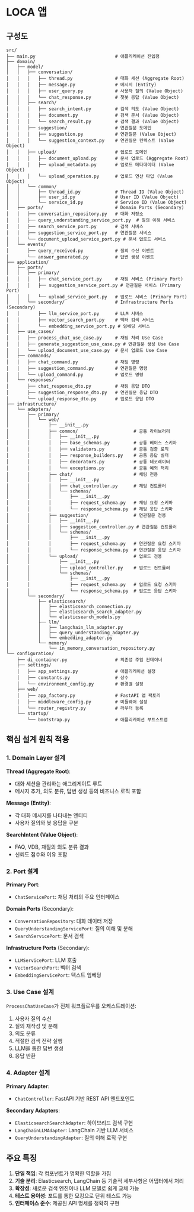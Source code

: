 # LOCA 앱

## 구성도
```
src/
├── main.py                              # 애플리케이션 진입점
├── domain/
│   ├── model/
│   │   ├── conversation/
│   │   │   ├── thread.py                # 대화 세션 (Aggregate Root)
│   │   │   ├── message.py               # 메시지 (Entity)
│   │   │   ├── user_query.py            # 사용자 질의 (Value Object)
│   │   │   └── chat_response.py         # 챗봇 응답 (Value Object)
│   │   ├── search/
│   │   │   ├── search_intent.py         # 검색 의도 (Value Object)
│   │   │   ├── document.py              # 검색 문서 (Value Object)
│   │   │   └── search_result.py         # 검색 결과 (Value Object)
│   │   ├── suggestion/                  # 연관질문 도메인
│   │   │   ├── suggestion.py            # 연관질문 (Value Object)
│   │   │   └── suggestion_context.py    # 연관질문 컨텍스트 (Value Object)
│   │   ├── upload/                      # 업로드 도메인
│   │   │   ├── document_upload.py       # 문서 업로드 (Aggregate Root)
│   │   │   ├── upload_metadata.py       # 업로드 메타데이터 (Value Object)
│   │   │   └── upload_operation.py      # 업로드 연산 타입 (Value Object)
│   │   └── common/
│   │       ├── thread_id.py             # Thread ID (Value Object)
│   │       ├── user_id.py               # User ID (Value Object)
│   │       └── service_id.py            # Service ID (Value Object)
│   ├── ports/                           # Domain Ports (Secondary)
│   │   ├── conversation_repository.py   # 대화 저장소
│   │   ├── query_understanding_service_port.py  # 질의 이해 서비스
│   │   ├── search_service_port.py       # 검색 서비스
│   │   ├── suggestion_service_port.py   # 연관질문 서비스
│   │   └── document_upload_service_port.py # 문서 업로드 서비스
│   └── events/
│       ├── query_received.py            # 질의 수신 이벤트
│       └── answer_generated.py          # 답변 생성 이벤트
├── application/
│   ├── ports/
│   │   ├── primary/
│   │   │   ├── chat_service_port.py     # 채팅 서비스 (Primary Port)
│   │   │   ├── suggestion_service_port.py # 연관질문 서비스 (Primary Port)
│   │   │   └── upload_service_port.py   # 업로드 서비스 (Primary Port)
│   │   └── secondary/                   # Infrastructure Ports (Secondary)
│   │       ├── llm_service_port.py      # LLM 서비스
│   │       ├── vector_search_port.py    # 벡터 검색 서비스
│   │       └── embedding_service_port.py # 임베딩 서비스
│   ├── use_cases/
│   │   ├── process_chat_use_case.py     # 채팅 처리 Use Case
│   │   ├── generate_suggestion_use_case.py # 연관질문 생성 Use Case
│   │   └── upload_document_use_case.py  # 문서 업로드 Use Case
│   ├── commands/
│   │   ├── chat_command.py              # 채팅 명령
│   │   ├── suggestion_command.py        # 연관질문 명령
│   │   └── upload_command.py            # 업로드 명령
│   └── responses/
│       ├── chat_response_dto.py         # 채팅 응답 DTO
│       ├── suggestion_response_dto.py   # 연관질문 응답 DTO
│       └── upload_response_dto.py       # 업로드 응답 DTO
├── infrastructure/
│   └── adapters/
│       ├── primary/
│       │   └── web/
│       │       ├── __init__.py
│       │       ├── common/                     # 공통 라이브러리
│       │       │   ├── __init__.py
│       │       │   ├── base_schemas.py         # 공통 베이스 스키마
│       │       │   ├── validators.py           # 공통 검증 로직
│       │       │   ├── response_builders.py    # 공통 응답 빌더
│       │       │   ├── decorators.py           # 공통 데코레이터
│       │       │   └── exceptions.py           # 공통 예외 처리
│       │       ├── chat/                       # 채팅 전용
│       │       │   ├── __init__.py
│       │       │   ├── chat_controller.py      # 채팅 컨트롤러
│       │       │   └── schemas/
│       │       │       ├── __init__.py
│       │       │       ├── request_schema.py   # 채팅 요청 스키마
│       │       │       └── response_schema.py  # 채팅 응답 스키마
│       │       ├── suggestion/                 # 연관질문 전용
│       │       │   ├── __init__.py
│       │       │   ├── suggestion_controller.py # 연관질문 컨트롤러
│       │       │   └── schemas/
│       │       │       ├── __init__.py
│       │       │       ├── request_schema.py   # 연관질문 요청 스키마
│       │       │       └── response_schema.py  # 연관질문 응답 스키마
│       │       └── upload/                     # 업로드 전용
│       │           ├── __init__.py
│       │           ├── upload_controller.py    # 업로드 컨트롤러
│       │           └── schemas/
│       │               ├── __init__.py
│       │               ├── request_schema.py   # 업로드 요청 스키마
│       │               └── response_schema.py  # 업로드 응답 스키마
│       └── secondary/
│           ├── elasticsearch/
│           │   ├── elasticsearch_connection.py
│           │   ├── elasticsearch_search_adapter.py
│           │   └── elasticsearch_models.py
│           ├── llm/
│           │   ├── langchain_llm_adapter.py
│           │   ├── query_understanding_adapter.py
│           │   └── embedding_adapter.py
│           └── memory/
│               └── in_memory_conversation_repository.py
└── configuration/
    ├── di_container.py                  # 의존성 주입 컨테이너
    ├── settings/
    │   ├── app_settings.py              # 애플리케이션 설정
    │   ├── constants.py                 # 상수
    │   └── environment_config.py        # 환경별 설정
    ├── web/
    │   ├── app_factory.py               # FastAPI 앱 팩토리
    │   ├── middleware_config.py         # 미들웨어 설정
    │   └── router_registry.py           # 라우터 등록
    └── startup/
        └── bootstrap.py                 # 애플리케이션 부트스트랩

```

## 핵심 설계 원칙 적용
### 1. Domain Layer 설계
**Thread (Aggregate Root)**:
- 대화 세션을 관리하는 애그리게이트 루트
- 메시지 추가, 의도 분류, 답변 생성 등의 비즈니스 로직 포함

**Message (Entity)**:
- 각 대화 메시지를 나타내는 엔티티
- 사용자 질의와 봇 응답을 구분

**SearchIntent (Value Object)**:
- FAQ, VDB, 재질의 의도 분류 결과
- 신뢰도 점수와 이유 포함

### 2. Port 설계
**Primary Port**:
- `ChatServicePort`: 채팅 처리의 주요 인터페이스

**Domain Ports** (Secondary):
- `ConversationRepository`: 대화 데이터 저장
- `QueryUnderstandingServicePort`: 질의 이해 및 분해
- `SearchServicePort`: 문서 검색

**Infrastructure Ports** (Secondary):
- `LLMServicePort`: LLM 호출
- `VectorSearchPort`: 벡터 검색
- `EmbeddingServicePort`: 텍스트 임베딩

### 3. Use Case 설계
`ProcessChatUseCase`가 전체 워크플로우를 오케스트레이션:
1. 사용자 질의 수신
2. 질의 재작성 및 분해
3. 의도 분류
4. 적절한 검색 전략 실행
5. LLM을 통한 답변 생성
6. 응답 반환

### 4. Adapter 설계
**Primary Adapter**:
- `ChatController`: FastAPI 기반 REST API 엔드포인트

**Secondary Adapters**:
- `ElasticsearchSearchAdapter`: 하이브리드 검색 구현
- `LangChainLLMAdapter`: LangChain 기반 LLM 서비스
- `QueryUnderstandingAdapter`: 질의 이해 로직 구현

## 주요 특징
1. **단일 책임**: 각 컴포넌트가 명확한 역할을 가짐
2. **기술 분리**: Elasticsearch, LangChain 등 기술적 세부사항은 어댑터에서 처리
3. **확장성**: 새로운 검색 엔진이나 LLM 모델로 쉽게 교체 가능
4. **테스트 용이성**: 포트를 통한 모킹으로 단위 테스트 가능
5. **인터페이스 준수**: 제공된 API 명세를 정확히 구현
